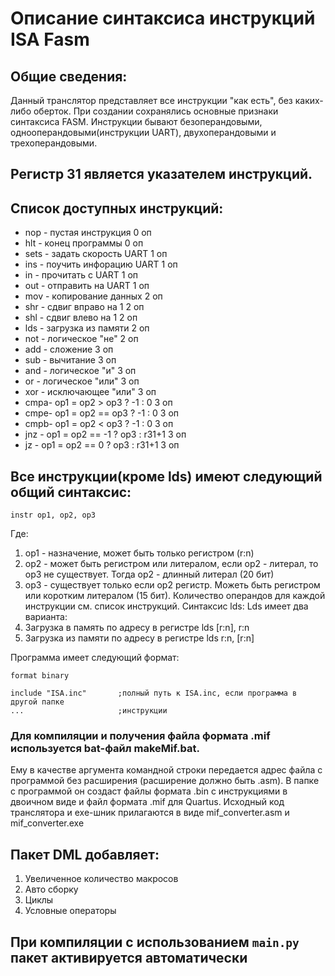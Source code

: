 # Описание синтаксиса инструкций ISA Fasm

## Общие сведения:

Данный транслятор представляет все инструкции "как есть", без каких-либо оберток.
При создании сохранялись основные признаки синтаксиса FASM.
Инструкции бывают безоперандовыми, однооперандовыми(инструкции UART), двухоперандовыми и трехоперандовыми.

## Регистр 31 является указателем инструкций.

## Список доступных инструкций:
- nop	- пустая инструкция				0 оп
- hlt - конец программы				0 оп
- sets - задать скорость UART			1 оп
- ins - поучить инфорацию UART		1 оп
- in - прочитать с UART				1 оп
- out - отправить на UART 			1 оп
- mov - копирование данных			2 оп
- shr - сдвиг вправо на 1				2 оп
- shl	- сдвиг влево на 1				2 оп
- lds	- загрузка из памяти			2 оп
- not - логическое "не"				2 оп
- add - сложение						3 оп
- sub - вычитание						3 оп
- and - логическое "и"				3 оп
- or	- логическое "или" 				3 оп
- xor	- исключающее "или"				3 оп
- cmpa- op1 = op2 > op3 ? -1 : 0		3 оп
- cmpe- op1 = op2 == op3 ? -1 : 0		3 оп
- cmpb- op1 = op2 < op3 ? -1 : 0		3 оп
- jnz	- op1 = op2 == -1 ? op3 : r31+1	3 оп
- jz	- op1 = op2 == 0 ? op3 : r31+1	3 оп

## Все инструкции(кроме lds) имеют следующий общий синтаксис:
` instr op1, op2, op3 `

Где: 
1. op1 - назначение, может быть только регистром (r:n)
2. op2 - может быть регистром или литералом, если op2 - литерал,
	то op3 не существует. Тогда op2 - длинный литерал (20 бит)
3. op3 - существует только если op2 регистр. Можеть быть регистром
	или коротким литералом (15 бит). 
Количество операндов для каждой инструкции см. список инструкций.
Синтаксис lds:
Lds имеет два варианта:
1. Загрузка в память по адресу в регистре
	lds [r:n], r:n
2. Загрузка из памяти по адресу в регистре
	lds r:n, [r:n]
	
Программа имеет следующий формат:

	format binary

	include "ISA.inc"		;полный путь к ISA.inc, если программа в другой папке
	...						;инструкции
	
### Для компиляции и получения файла формата .mif используется bat-файл makeMif.bat. 
Ему в качестве аргумента командной строки передается адрес файла с программой без
расширения (расширение должно быть .asm). В папке с программой он создаст файлы 
формата .bin с инструкциями в двоичном виде и файл формата .mif для Quartus.
Исходный код транслятора и exe-шник прилагаются в виде mif_converter.asm и
mif_converter.exe

## Пакет DML добавляет: 
1) Увеличенное количество макросов
2) Авто сборку
3) Циклы
4) Условные операторы

## При компиляции с использованием `main.py` пакет активируется автоматически